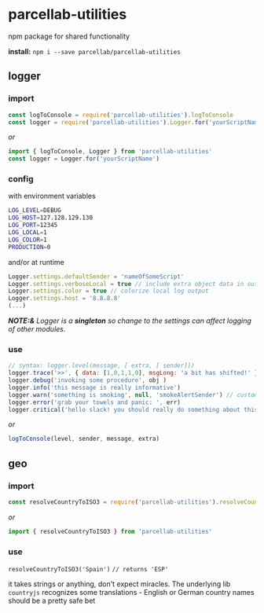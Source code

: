 # parcellab-utilities 
npm package for shared functionality

**install:** `npm i --save parcellab/parcellab-utilities`

## logger

### import
```javascript
const logToConsole = require('parcellab-utilities').logToConsole
const logger = require('parcellab-utilities').Logger.for('yourScriptName')
```
*or*
```javascript
import { logToConsole, Logger } from 'parcellab-utilities'
const logger = Logger.for('yourScriptName') 
```
### config
with environment variables
```bash
LOG_LEVEL=DEBUG
LOG_HOST=127.128.129.130
LOG_PORT=12345
LOG_LOCAL=1
LOG_COLOR=1
PRODUCTION=0
```
and/or at runtime
```javascript
Logger.settings.defaultSender = 'nameOfSomeScript'
Logger.settings.verboseLocal = true // include extra object data in output
Logger.settings.color = true // colorize local log output
Logger.settings.host = '8.8.8.8'
(...)
```
_**NOTE:&** Logger is a **singleton** so change to the settings can affect logging of other modules._

### use
```javascript
// syntax: logger.level(message, [ extra, [ sender]])
logger.trace('>>', { data: [1,0,1,1,0], msgLong: 'a bit has shifted!' })
logger.debug('invoking some procedure', obj )
logger.info('this message is really informative')
logger.warn('something is smoking', null, 'smokeAlertSender') // custom sender
logger.error('grab your towels and panic: ', err)
logger.critical('hello slack! you should really do something about this NOW', err, 'importantFkt')
```
*or*
```javascript
logToConsole(level, sender, message, extra)
```

## geo

### import
```javascript
const resolveCountryToISO3 = require('parcellab-utilities').resolveCountryToISO3
```
*or*
```javascript
import { resolveCountryToISO3 } from 'parcellab-utilities'
```

### use
`resolveCountryToISO3('Spain')` `// returns 'ESP'`

it takes strings or anything, don't expect miracles. The underlying lib `countryjs` recognizes some translations - English or German country names should be a pretty safe bet